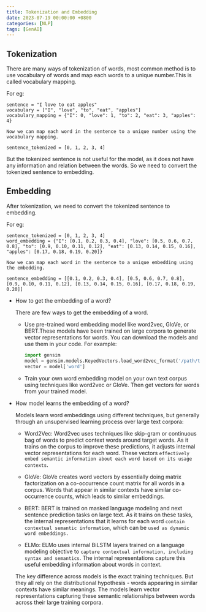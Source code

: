 ```yaml
---
title: Tokenization and Embedding
date: 2023-07-19 00:00:00 +0800
categories: [NLP]
tags: [GenAI]
---
```


## Tokenization

There are many ways of tokenization of words, most common method is to use vocabulary of words and map each words to a unique number.This is called vocabulary mapping.

For eg:

    sentence = "I love to eat apples"
    vocabulary = ["I", "love", "to", "eat", "apples"]
    vocabulary_mapping = {"I": 0, "love": 1, "to": 2, "eat": 3, "apples": 4}

    Now we can map each word in the sentence to a unique number using the vocabulary mapping.

    sentence_tokenized = [0, 1, 2, 3, 4]

But the tokenized sentence is not useful for the model, as it does not have any information and relation between the words. So we need to convert the tokenized sentence to embedding.

## Embedding

After tokenization, we need to convert the tokenized sentence to embedding.

For eg:

    sentence_tokenized = [0, 1, 2, 3, 4]
    word_embedding = {"I": [0.1, 0.2, 0.3, 0.4], "love": [0.5, 0.6, 0.7, 0.8], "to": [0.9, 0.10, 0.11, 0.12], "eat": [0.13, 0.14, 0.15, 0.16], "apples": [0.17, 0.18, 0.19, 0.20]}

    Now we can map each word in the sentence to a unique embedding using the embedding.

    sentence_embedding = [[0.1, 0.2, 0.3, 0.4], [0.5, 0.6, 0.7, 0.8], [0.9, 0.10, 0.11, 0.12], [0.13, 0.14, 0.15, 0.16], [0.17, 0.18, 0.19, 0.20]]

- How to get the embedding of a word?

  There are few ways to get the embedding of a word.

  - Use pre-trained word embedding model like word2vec, GloVe, or BERT.These models have been trained on large corpora to generate vector representations for words. You can download the models and use them in your code. For example:
    ```python
    import gensim
    model = gensim.models.KeyedVectors.load_word2vec_format('/path/to/model')
    vector = model['word']
    ```
  - Train your own word embedding model on your own text corpus using techniques like word2vec or GloVe. Then get vectors for words from your trained model.

- How model learns the embedding of a word?

  Models learn word embeddings using different techniques, but generally through an unsupervised learning process over large text corpora:

  - Word2Vec: Word2vec uses techniques like skip-gram or continuous bag of words to predict context words around target words. As it trains on the corpus to improve these predictions, it adjusts internal vector representations for each word. These vectors `effectively embed semantic information about each word based on its usage contexts`.

  - GloVe: GloVe creates word vectors by essentially doing matrix factorization on a co-occurrence count matrix for all words in a corpus. Words that appear in similar contexts have similar co-occurrence counts, which leads to similar embeddings.

  - BERT: BERT is trained on masked language modeling and next sentence prediction tasks on large text. As it trains on these tasks, the internal representations that it learns for each word `contain contextual semantic information`, which can be `used as dynamic word embeddings.`

  - ELMo: ELMo uses internal BiLSTM layers trained on a language modeling objective to `capture contextual information, including syntax and semantics`. The internal representations capture this useful embedding information about words in context.

  The key difference across models is the exact training techniques. But they all rely on the distributional hypothesis - words appearing in similar contexts have similar meanings. The models learn vector representations capturing these semantic relationships between words across their large training corpora.

